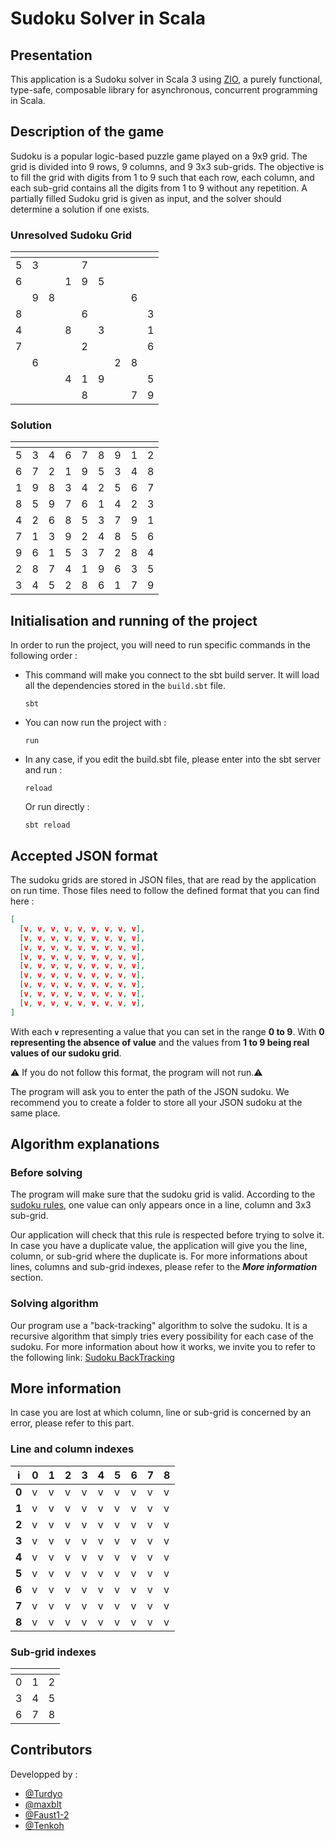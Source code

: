 # Sudoku Solver in Scala

## Presentation

This application is a Sudoku solver in Scala 3 using [ZIO](https://zio.dev/overview/getting-started), a purely functional, type-safe, composable library for asynchronous, concurrent programming in Scala. 

## Description of the game

Sudoku is a popular logic-based puzzle game played on a 9x9 grid. The grid is divided into 9 rows, 9 columns, and 9 3x3 sub-grids. The objective is to fill the grid with digits from 1 to 9 such that each row, each column, and each sub-grid contains all the digits from 1 to 9 without any repetition. A partially filled Sudoku grid is given as input, and the solver should determine a solution if one exists.

### Unresolved Sudoku Grid

| <!-- -->| <!-- --> | <!-- --> | <!-- --> | <!-- --> | <!-- --> |<!-- -->| <!-- --> | <!-- --> |
|---|---|---|---|---|---|---|---|---|
| 5 | 3 |   |   | 7 |   |   |   |   |
| 6 |   |   | 1 | 9 | 5 |   |   |   |
|   | 9 | 8 |   |   |   |   | 6 |   |
| 8 |   |   |   | 6 |   |   |   | 3 |
| 4 |   |   | 8 |   | 3 |   |   | 1 |
| 7 |   |   |   | 2 |   |   |   | 6 |
|   | 6 |   |   |   |   | 2 | 8 |   |
|   |   |   | 4 | 1 | 9 |   |   | 5 |
|   |   |   |   | 8 |   |   | 7 | 9 |

### Solution
| <!-- -->| <!-- --> | <!-- --> | <!-- --> | <!-- --> | <!-- --> |<!-- -->| <!-- --> | <!-- --> |
|---|---|---|---|---|---|---|---|---|
| 5 | 3 | 4 | 6 | 7 | 8 | 9 | 1 | 2 |
| 6 | 7 | 2 | 1 | 9 | 5 | 3 | 4 | 8 |
| 1 | 9 | 8 | 3 | 4 | 2 | 5 | 6 | 7 |
| 8 | 5 | 9 | 7 | 6 | 1 | 4 | 2 | 3 |
| 4 | 2 | 6 | 8 | 5 | 3 | 7 | 9 | 1 |
| 7 | 1 | 3 | 9 | 2 | 4 | 8 | 5 | 6 |
| 9 | 6 | 1 | 5 | 3 | 7 | 2 | 8 | 4 |
| 2 | 8 | 7 | 4 | 1 | 9 | 6 | 3 | 5 |
| 3 | 4 | 5 | 2 | 8 | 6 | 1 | 7 | 9 |

## Initialisation and running of the project

In order to run the project, you will need to run specific commands in the following order :

- This command will make you connect to the sbt build server. It will load all the dependencies stored in the `build.sbt` file.
  ```
  sbt
  ```

- You can now run the project with :
  ```
  run
  ```

- In any case, if you edit the build.sbt file, please enter into the sbt server and run :
  ```
  reload
  ```
  Or run directly :
  ```
  sbt reload
  ```

## Accepted JSON format

The sudoku grids are stored in JSON files, that are read by the application on run time. Those files need to follow the defined format that you can find here :

```json
[
  [v, v, v, v, v, v, v, v, v],
  [v, v, v, v, v, v, v, v, v],
  [v, v, v, v, v, v, v, v, v],
  [v, v, v, v, v, v, v, v, v],
  [v, v, v, v, v, v, v, v, v],
  [v, v, v, v, v, v, v, v, v],
  [v, v, v, v, v, v, v, v, v],
  [v, v, v, v, v, v, v, v, v],
  [v, v, v, v, v, v, v, v, v],
]

```

With each **`v`** representing a value that you can set in the range **0 to 9**. With **0 representing the absence of value** and the values from **1 to 9 being real values of our sudoku grid**.

⚠️ If you do not follow this format, the program will not run.⚠️

The program will ask you to enter the path of the JSON sudoku. We recommend you to create a folder to store all your JSON sudoku at the same place. 

## Algorithm explanations

### Before solving

The program will make sure that the sudoku grid is valid. According to the [sudoku rules](https://www.sudokuonline.io/tips/sudoku-rules), one value can only appears once in a line, column and 3x3 sub-grid.

Our application will check that this rule is respected before trying to solve it. In case you have a duplicate value, the application will give you the line, column, or sub-grid where the duplicate is. For more informations about lines, columns and sub-grid indexes, please refer to the ***More information*** section.

### Solving algorithm

Our program use a "back-tracking" algorithm to solve the sudoku. It is a recursive algorithm that simply tries every possibility for each case of the sudoku. For more information about how it works, we invite you to refer to the following link: [Sudoku BackTracking](https://en.wikipedia.org/wiki/Sudoku_solving_algorithms#Backtracking)


## More information

In case you are lost at which column, line or sub-grid is concerned by an error, please refer to this part.

### Line and column indexes

|   i   | 0 | 1 | 2 | 3 | 4 | 5 | 6 | 7 | 8 |
|-------|---|---|---|---|---|---|---|---|---|
| **0** | v | v | v | v | v | v | v | v | v |
| **1** | v | v | v | v | v | v | v | v | v |
| **2** | v | v | v | v | v | v | v | v | v |
| **3** | v | v | v | v | v | v | v | v | v |
| **4** | v | v | v | v | v | v | v | v | v |
| **5** | v | v | v | v | v | v | v | v | v |
| **6** | v | v | v | v | v | v | v | v | v |
| **7** | v | v | v | v | v | v | v | v | v |
| **8** | v | v | v | v | v | v | v | v | v |

### Sub-grid indexes

| <!--  --> | <!--  --> | <!--  --> |
| :-------: | :-------: | :-------: |
|     0     |     1     |     2     |
|     3     |     4     |     5     |
|     6     |     7     |     8     |

## Contributors

Developped by :
- [@Turdyo](https://github.com/Turdyo)
- [@maxblt](https://github.com/maxblt)
- [@Faust1-2](https://github.com/Faust1-2)
- [@Tenkoh](https://github.com/BlanchardNicolas)